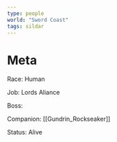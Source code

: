 ```yaml
---
type: people
world: "Sword Coast"
tags: sildar
---
```


# Meta

Race: Human

Job: Lords Aliance

Boss:

Companion: [[Gundrin_Rockseaker]] 

Status: Alive


